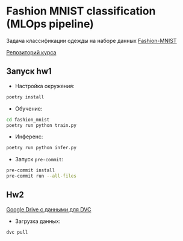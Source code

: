 # Fashion MNIST classification (MLOps pipeline)

Задача классификации одежды на наборе данных [Fashion-MNIST](https://github.com/zalandoresearch/fashion-mnist)

[Репозиторий курса](https://github.com/girafe-ai/mlops)

## Запуск hw1

- Настройка окружения:
```bash
poetry install
```

- Обучение:
```bash
cd fashion_mnist
poetry run python train.py
```

- Инференс:
```bash
poetry run python infer.py
```

- Запуск `pre-commit`:
```bash
pre-commit install
pre-commit run --all-files
```

## Hw2

[Google Drive с данными для DVC](https://drive.google.com/drive/u/6/folders/1pseSLm5GJNShatTFvCr5DsU9K61fVr5R)

- Загрузка данных:
```bash
dvc pull
```
